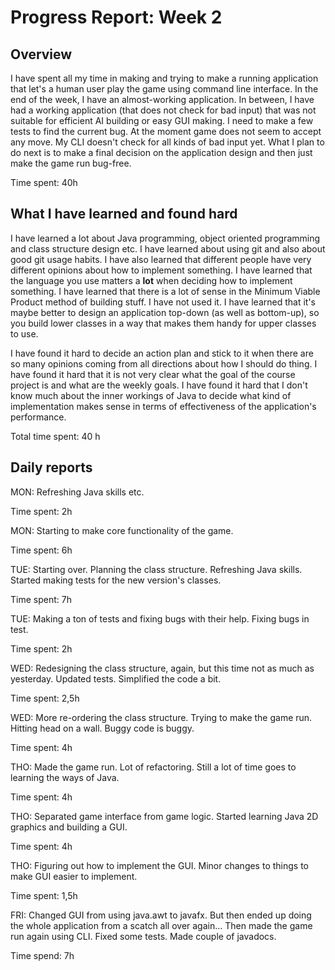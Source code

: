 Progress Report: Week 2
=======================

## Overview

I have spent all my time in making and trying to make a running application that let's a human user play the game using command line interface.
In the end of the week, I have an almost-working application. In between, I have had a working application (that does not check for bad input) that was not suitable for efficient AI building or easy GUI making.
I need to make a few tests to find the current bug. At the moment game does not seem to accept any move.
My CLI doesn't check for all kinds of bad input yet.
What I plan to do next is to make a final decision on the application design and then just make the game run bug-free.

Time spent: 40h

## What I have learned and found hard

I have learned a lot about Java programming, object oriented programming and class structure design etc.
I have learned about using git and also about good git usage habits.
I have also learned that different people have very different opinions about how to implement something.
I have learned that the language you use matters a **lot** when deciding how to implement something.
I have learned that there is a lot of sense in the Minimum Viable Product method of building stuff. I have not used it.
I have learned that it's maybe better to design an application top-down (as well as bottom-up), so you build lower classes in a way that makes them handy for upper classes to use.

I have found it hard to decide an action plan and stick to it when there are so many opinions coming from all directions about how I should do thing.
I have found it hard that it is not very clear what the goal of the course project is and what are the weekly goals.
I have found it hard that I don't know much about the inner workings of Java to decide what kind of implementation makes sense in terms of effectiveness of the application's performance.

Total time spent: 40 h

## Daily reports

MON: Refreshing Java skills etc.

Time spent: 2h

MON: Starting to make core functionality of the game.

Time spent: 6h

TUE: Starting over. Planning the class structure. Refreshing Java skills. Started making tests for the new version's classes.

Time spent: 7h

TUE: Making a ton of tests and fixing bugs with their help. Fixing bugs in test.

Time spent: 2h

WED: Redesigning the class structure, again, but this time not as much as yesterday. Updated tests. Simplified the code a bit.

Time spent: 2,5h

WED: More re-ordering the class structure. Trying to make the game run. Hitting head on a wall. Buggy code is buggy.

Time spent: 4h

THO: Made the game run. Lot of refactoring. Still a lot of time goes to learning the ways of Java.

Time spent: 4h

THO: Separated game interface from game logic. Started learning Java 2D graphics and building a GUI.

Time spent: 4h

THO: Figuring out how to implement the GUI. Minor changes to things to make GUI easier to implement.

Time spent: 1,5h

FRI: Changed GUI from using java.awt to javafx. But then ended up doing the whole application from a scatch all over again... Then made the game run again using CLI. Fixed some tests. Made couple of javadocs.

Time spend: 7h

